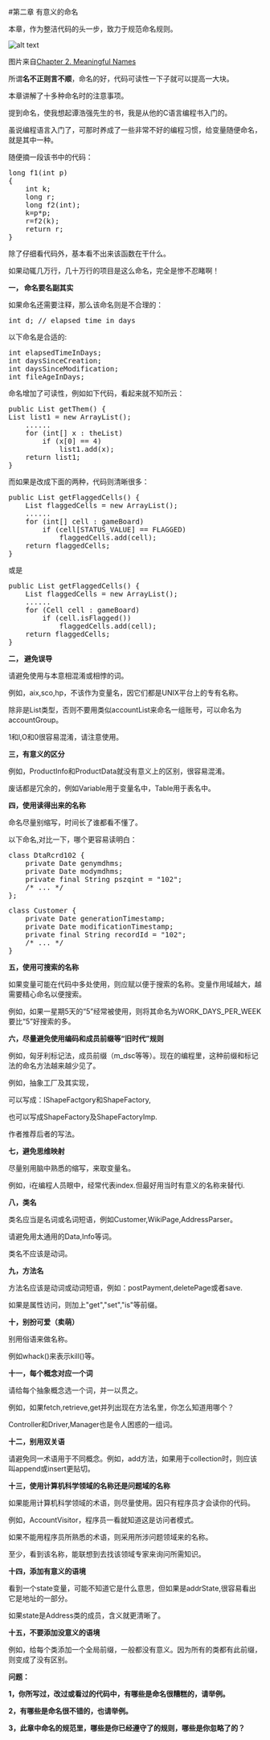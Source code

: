 #第二章 有意义的命名

本章，作为整洁代码的头一步，致力于规范命名规则。

![alt text][1]

图片来自[Chapter 2. Meaningful Names][2]

所谓**名不正则言不顺**，命名的好，代码可读性一下子就可以提高一大块。

本章讲解了十多种命名时的注意事项。

提到命名，使我想起谭浩强先生的书，我是从他的C语言编程书入门的。

虽说编程语言入门了，可那时养成了一些非常不好的编程习惯，给变量随便命名，就是其中一种。

随便摘一段该书中的代码：

<pre>
long f1(int p)
{
    int k;
    long r;
    long f2(int);
    k=p*p;
    r=f2(k);
    return r;
}
</pre>

除了仔细看代码外，基本看不出来该函数在干什么。

如果动辄几万行，几十万行的项目是这么命名，完全是惨不忍睹啊！

**一， 命名要名副其实**

如果命名还需要注释，那么该命名则是不合理的：
<pre>
int d; // elapsed time in days
</pre>

以下命名是合适的:
<pre>
int elapsedTimeInDays; 
int daysSinceCreation; 
int daysSinceModification; 
int fileAgeInDays;
</pre>

命名增加了可读性，例如如下代码，看起来就不知所云：
<pre>
public List<int[]> getThem() {
List<int[]> list1 = new ArrayList<int[]>(); 
    ......
    for (int[] x : theList)
        if (x[0] == 4) 
            list1.add(x);
    return list1; 
}
</pre>
而如果是改成下面的两种，代码则清晰很多：
<pre>
public List<int[]> getFlaggedCells() {
	List<int[]> flaggedCells = new ArrayList<int[]>(); 
	......
	for (int[] cell : gameBoard)
		if (cell[STATUS_VALUE] == FLAGGED) 
			flaggedCells.add(cell);
	return flaggedCells; 
}
</pre>
或是
<pre>
public List<Cell> getFlaggedCells() {
	List<Cell> flaggedCells = new ArrayList<Cell>(); 
	......
	for (Cell cell : gameBoard)
		if (cell.isFlagged()) 
			flaggedCells.add(cell);
	return flaggedCells; 
}
</pre>

**二， 避免误导**

请避免使用与本意相混淆或相悖的词。

例如，aix,sco,hp，不该作为变量名，因它们都是UNIX平台上的专有名称。

除非是List类型，否则不要用类似accountList来命名一组账号，可以命名为accountGroup。

1和l,O和0很容易混淆，请注意使用。

**三，有意义的区分**

例如，ProductInfo和ProductData就没有意义上的区别，很容易混淆。

废话都是冗余的，例如Variable用于变量名中，Table用于表名中。

**四，使用读得出来的名称**

命名尽量别缩写，时间长了谁都看不懂了。

以下命名,对比一下，哪个更容易读明白：
<pre>
class DtaRcrd102 {
	private Date genymdhms;
	private Date modymdhms;
	private final String pszqint = "102"; 
	/* ... */
};
</pre>
<pre>
class Customer {
	private Date generationTimestamp; 
	private Date modificationTimestamp;
	private final String recordId = "102"; 
	/* ... */
}
</pre>

**五，使用可搜索的名称**

如果变量可能在代码中多处使用，则应赋以便于搜索的名称。变量作用域越大，越需要精心命名以便搜索。

例如，如果一星期5天的“5”经常被使用，则将其命名为WORK_DAYS_PER_WEEK要比“5”好搜索的多。

**六，尽量避免使用编码和成员前缀等“旧时代”规则**

例如，匈牙利标记法，成员前缀（m_dsc等等）。现在的编程里，这种前缀和标记法的命名方法越来越少见了。

例如，抽象工厂及其实现，

可以写成：IShapeFactgory和ShapeFactory,

也可以写成ShapeFactory及ShapeFactoryImp.

作者推荐后者的写法。

**七，避免思维映射**

尽量别用脑中熟悉的缩写，来取变量名。

例如，i在编程人员眼中，经常代表index.但最好用当时有意义的名称来替代i.

**八，类名**

类名应当是名词或名词短语，例如Customer,WikiPage,AddressParser。

请避免用太通用的Data,Info等词。

类名不应该是动词。

**九，方法名**

方法名应该是动词或动词短语，例如：postPayment,deletePage或者save.

如果是属性访问，则加上"get","set","is"等前缀。

**十，别扮可爱（卖萌）**

别用俗语来做名称。

例如whack()来表示kill()等。

**十一，每个概念对应一个词**

请给每个抽象概念选一个词，并一以贯之。

例如，如果fetch,retrieve,get并列出现在方法名里，你怎么知道用哪个？

Controller和Driver,Manager也是令人困惑的一组词。

**十二，别用双关语**

请避免同一术语用于不同概念。例如，add方法，如果用于collection时，则应该叫append或insert更贴切。

**十三，使用计算机科学领域的名称还是问题域的名称**

如果能用计算机科学领域的术语，则尽量使用。因只有程序员才会读你的代码。

例如，AccountVisitor，程序员一看就知道这是访问者模式。

如果不能用程序员所熟悉的术语，则采用所涉问题领域来的名称。

至少，看到该名称，能联想到去找该领域专家来询问所需知识。

**十四，添加有意义的语境**

看到一个state变量，可能不知道它是什么意思，但如果是addrState,很容易看出它是地址的一部分。

如果state是Address类的成员，含义就更清晰了。

**十五，不要添加没意义的语境**

例如，给每个类添加一个全局前缀，一般都没有意义。因为所有的类都有此前缀，则变成了没有区别。

**问题：**

**1，你所写过，改过或看过的代码中，有哪些是命名很糟糕的，请举例。**

**2，有哪些是命名很不错的，也请举例。**

**3，此章中命名的规范里，哪些是你已经遵守了的规则，哪些是你忽略了的？**


  [1]: https://www.safaribooksonline.com/library/view/clean-code/9780136083238/graphics/2_1fig_martin.jpg
  [2]: https://www.safaribooksonline.com/library/view/clean-code/9780136083238/ch02.html
  [3]: http://ourcoders.com/tag/name/CleanCode/


